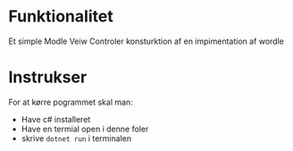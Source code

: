 # Funktionalitet
Et simple Modle Veiw Controler konsturktion af en impimentation af wordle
# Instrukser
For at kørre pogrammet skal man:
* Have c# installeret
* Have en termial open i denne foler
* skrive ```dotnet run``` i terminalen 

